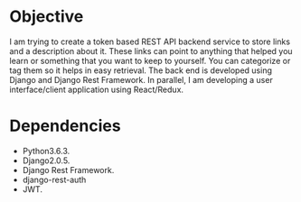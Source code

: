 Objective
==========
I am trying to create a token based REST API backend service to store links and a description about it. These links can point to anything that helped you learn or something that you want to keep to yourself. You can categorize or tag them so it helps in easy retrieval. The back end is developed using Django and Django Rest Framework. In parallel, I am developing a user interface/client application using React/Redux.

Dependencies
============
* Python3.6.3.
* Django2.0.5.
* Django Rest Framework.
* django-rest-auth
* JWT.

